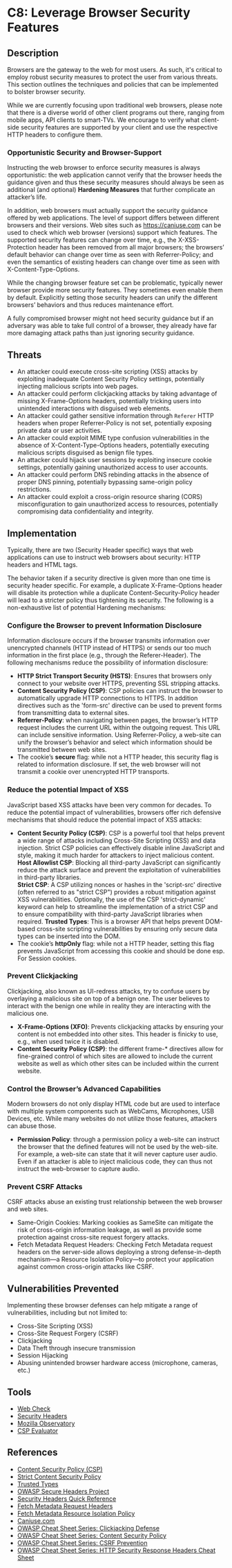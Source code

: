 # C8: Leverage Browser Security Features

## Description

Browsers are the gateway to the web for most users. As such, it's critical to employ robust security measures to protect the user from various threats. This section outlines the techniques and policies that can be implemented to bolster browser security.

While we are currently focusing upon traditional web browsers, please note that there is a diverse world of other client programs out there, ranging from mobile apps, API clients to smart-TVs. We encourage to verify what client-side security features are supported by your client and use the respective HTTP headers to configure them.

### Opportunistic Security and Browser-Support

Instructing the web browser to enforce security measures is always opportunistic: the web application cannot verify that the browser heeds the guidance given and thus these security measures should always be seen as additional (and optional) **Hardening Measures** that further complicate an attacker’s life.

In addition, web browsers must actually support the security guidance offered by web applications. The level of support differs between different browsers and their versions. Web sites such as <https://caniuse.com> can be used to check which web browser (versions) support which features. The supported security features can change over time, e.g., the X-XSS-Protection header has been removed from all major browsers; the browsers’ default behavior can change over time as seen with Referrer-Policy; and even the semantics of existing headers can change over time as seen with X-Content-Type-Options.

While the changing browser feature set can be problematic, typically newer browser provide more security features. They sometimes even enable them by default. Explicitly setting those security headers can unify the different browsers’ behaviors and thus reduces maintenance effort.

A fully compromised browser might not heed security guidance but if an adversary was able to take full control of a browser, they already have far more damaging attack paths than just ignoring security guidance.

## Threats

- An attacker could execute cross-site scripting (XSS) attacks by exploiting inadequate Content Security Policy settings, potentially injecting malicious scripts into web pages.
- An attacker could perform clickjacking attacks by taking advantage of missing X-Frame-Options headers, potentially tricking users into unintended interactions with disguised web elements.
- An attacker could gather sensitive information through `Referer` HTTP headers when proper Referrer-Policy is not set, potentially exposing private data or user activities.
- An attacker could exploit MIME type confusion vulnerabilities in the absence of X-Content-Type-Options headers, potentially executing malicious scripts disguised as benign file types.
- An attacker could hijack user sessions by exploiting insecure cookie settings, potentially gaining unauthorized access to user accounts.
- An attacker could perform DNS rebinding attacks in the absence of proper DNS pinning, potentially bypassing same-origin policy restrictions.
- An attacker could exploit a cross-origin resource sharing (CORS) misconfiguration to gain unauthorized access to resources, potentially compromising data confidentiality and integrity.

## Implementation

Typically, there are two (Security Header specific) ways that web applications can use to instruct web browsers about security: HTTP headers and HTML tags.

The behavior taken if a security directive is given more than one time is security header specific. For example, a duplicate X-Frame-Options header will disable its protection while a duplicate Content-Security-Policy header will lead to a stricter policy thus tightening its security.
The following is a non-exhaustive list of potential Hardening mechanisms:

### Configure the Browser to prevent Information Disclosure

Information disclosure occurs if the browser transmits information over unencrypted channels (HTTP instead of HTTPS) or sends our too much information in the first place (e.g., through the Referer-Header). The following mechanisms reduce the possibility of information disclosure:

- **HTTP Strict Transport Security (HSTS)**: Ensures that browsers only connect to your website over HTTPS, preventing SSL stripping attacks.
- **Content Security Policy (CSP)**: CSP policies can instruct the browser to automatically upgrade HTTP connections to HTTPS. In addition directives such as the 'form-src' directive can be used to prevent forms from transmitting data to external sites.
- **Referrer-Policy**: when navigating between pages, the browser’s HTTP request includes the current URL within the outgoing request. This URL can include sensitive information. Using Referrer-Policy, a web-site can unify the browser’s behavior and select which information should be transmitted between web sites.
- The cookie’s **secure** flag: while not a HTTP header, this security flag is related to information disclosure. If set, the web browser will not transmit a cookie over unencrypted HTTP transports.

### Reduce the potential Impact of XSS

JavaScript based XSS attacks have been very common for decades. To reduce the potential impact of vulnerabilities, browsers offer rich defensive mechanisms that should reduce the potential impact of XSS attacks:

- **Content Security Policy (CSP)**: CSP is a powerful tool that helps prevent a wide range of attacks including Cross-Site Scripting (XSS) and data injection. Strict CSP policies can effectively disable inline JavaScript and style, making it much harder for attackers to inject malicious content.  
    **Host Allowlist CSP**: Blocking all third-party JavaScript can significantly reduce the attack surface and prevent the exploitation of vulnerabilities in third-party libraries.  
    **Strict CSP**: A CSP utilizing nonces or hashes in the 'script-src' directive (often referred to as "strict CSP") provides a robust mitigation against XSS vulnerabilities. Optionally, the use of the CSP 'strict-dynamic' keyword can help to streamline the implementation of a strict CSP and to ensure compatibility with third-party JavaScript libraries when required.
    **Trusted Types**: This is a browser API that helps prevent DOM-based cross-site scripting vulnerabilities by ensuring only secure data types can be inserted into the DOM.
- The cookie’s **httpOnly** flag: while not a HTTP header, setting this flag prevents JavaScript from accessing this cookie and should be done esp. For Session cookies.

### Prevent Clickjacking

Clickjacking, also known as UI-redress attacks, try to confuse users by overlaying a malicious site on top of a benign one. The user believes to interact with the benign one while in reality they are interacting with the malicious one.

- **X-Frame-Options (XFO)**: Prevents clickjacking attacks by ensuring your content is not embedded into other sites. This header is finicky to use, e.g., when used twice it is disabled.
- **Content Security Policy (CSP)**: the different frame-\* directives allow for fine-grained control of which sites are allowed to include the current website as well as which other sites can be included within the current website.

### Control the Browser’s Advanced Capabilities

Modern browsers do not only display HTML code but are used to interface with multiple system components such as WebCams, Microphones, USB Devices, etc. While many websites do not utilize those features, attackers can abuse those.

- **Permission Policy**: through a permission policy a web-site can instruct the browser that the defined features will not be used by the web-site. For example, a web-site can state that it will never capture user audio. Even if an attacker is able to inject malicious code, they can thus not instruct the web-browser to capture audio.

### Prevent CSRF Attacks

CSRF attacks abuse an existing trust relationship between the web browser and web sites.

- Same-Origin Cookies: Marking cookies as SameSite can mitigate the risk of cross-origin information leakage, as well as provide some protection against cross-site request forgery attacks.
- Fetch Metadata Request Headers: Checking Fetch Metadata request headers on the server-side allows deploying a strong defense-in-depth mechanism—a Resource Isolation Policy—to protect your application against common cross-origin attacks like CSRF.

## Vulnerabilities Prevented

Implementing these browser defenses can help mitigate a range of vulnerabilities, including but not limited to:

- Cross-Site Scripting (XSS)
- Cross-Site Request Forgery (CSRF)
- Clickjacking
- Data Theft through insecure transmission
- Session Hijacking
- Abusing unintended browser hardware access (microphone, cameras, etc.)

## Tools

- [Web Check](https://github.com/Lissy93/web-check)
- [Security Headers](https://securityheaders.com/)
- [Mozilla Observatory](https://observatory.mozilla.org/)
- [CSP Evaluator](https://csp-evaluator.withgoogle.com/)

## References

- [Content Security Policy (CSP)](https://developer.mozilla.org/en-US/docs/Web/HTTP/CSP)
- [Strict Content Security Policy](https://web.dev/articles/strict-csp)
- [Trusted Types](https://web.dev/articles/trusted-types)
- [OWASP Secure Headers Project](https://owasp.org/www-project-secure-headers/)
- [Security Headers Quick Reference](https://web.dev/articles/security-headers)
- [Fetch Metadata Request Headers](https://www.w3.org/TR/fetch-metadata/)
- [Fetch Metadata Resource Isolation Policy](https://web.dev/articles/fetch-metadata)
- [Caniuse.com](https://caniuse.com/)
- [OWASP Cheat Sheet Series: Clickjacking Defense](https://cheatsheetseries.owasp.org/cheatsheets/Clickjacking_Defense_Cheat_Sheet.html)
- [OWASP Cheat Sheet Series: Content Security Policy](https://cheatsheetseries.owasp.org/cheatsheets/Content_Security_Policy_Cheat_Sheet.html)
- [OWASP Cheat Sheet Series: CSRF Prevention](https://cheatsheetseries.owasp.org/cheatsheets/Cross_Site_Scripting_Prevention_Cheat_Sheet.html)
- [OWASP Cheat Sheet Series: HTTP Security Response Headers Cheat Sheet](https://cheatsheetseries.owasp.org/cheatsheets/HTTP_Headers_Cheat_Sheet.html)
